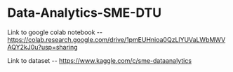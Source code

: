 # Data-Analytics-SME-DTU

Link to google colab notebook -- https://colab.research.google.com/drive/1pmEUHnioa0QzLlYUVaLWbMWVAQY2kJ0u?usp=sharing


Link to dataset -- https://www.kaggle.com/c/sme-dataanalytics
